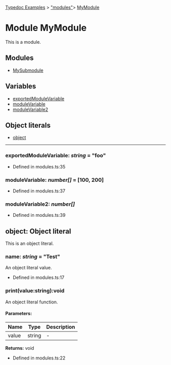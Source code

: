 [Typedoc Examples](../index.md) >  ["modules"](../modules/_modules_.md)>  [MyModule](../modules/_modules_.mymodule.md)
# Module MyModule


<p>This is a module.</p>














## Modules
* [MySubmodule](../modules/_modules_.mymodule.mysubmodule.md)

## Variables
* [exportedModuleVariable](../modules/_modules_.mymodule.md#exportedmodulevariable)
* [moduleVariable](../modules/_modules_.mymodule.md#modulevariable)
* [moduleVariable2](../modules/_modules_.mymodule.md#modulevariable2)

## Object literals
* [object](../modules/_modules_.mymodule.md#object)

---




<a id="exportedmodulevariable"></a>

### **exportedModuleVariable**:  *string*  = "foo"







* Defined in modules.ts:35









<a id="modulevariable"></a>

### **moduleVariable**:  *number[]*  =  [100, 200]







* Defined in modules.ts:37









<a id="modulevariable2"></a>

### **moduleVariable2**:  *number[]* 







* Defined in modules.ts:39













<a id="object"></a>
## object: Object literal

<p>This is an object literal.</p>





<a id="object.name"></a>

### **name**:  *string*  = "Test"


<p>An object literal value.</p>










* Defined in modules.ts:17









<a id="object.print"></a>
### print(value:string):void



<p>An object literal function.</p>







#### Parameters:
| Name  | Type                | Description  |
| ------ | ------------------- | ------------ |
| value  | string | - |






**Returns:** void







* Defined in modules.ts:22














